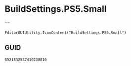 # BuildSettings.PS5.Small
![](/img/BuildSettings.PS5.Small.png)

``` CSharp
EditorGUIUtility.IconContent("BuildSettings.PS5.Small")
```
## GUID
```
8521832537410238816
```

